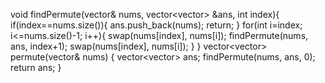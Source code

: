 void findPermute(vector<int>& nums, vector<vector<int>> &ans, int index){
if(index==nums.size()){
ans.push_back(nums);
return;
}
for(int i=index; i<=nums.size()-1; i++){
swap(nums[index], nums[i]);
findPermute(nums, ans, index+1);
swap(nums[index], nums[i]);
}
}
vector<vector<int>> permute(vector<int>& nums) {
vector<vector<int>> ans;
findPermute(nums, ans, 0);
return ans;
}